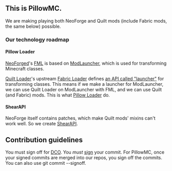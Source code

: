 ## This is PillowMC.
We are making playing both NeoForge and Quilt mods (include Fabric mods, the same below) possible.
### Our technology roadmap
#### Pillow Loader
[NeoForged](https://github.com/neoforged)'s [FML](https://github.com/neoforged/FancyModLoader) is based on [ModLauncher](https://github.com/McModLauncher/ModLauncher), which is used for transforming Minecraft classes.

[Quilt Loader](https://github.com/QuiltMC/quilt-loader)'s upstream [Fabric Loader](https://github.com/FabricMC/fabric-loader) defines [an API called "launcher"](https://fabricmc.net/wiki/documentation:fabric_loader#launchers) for transforming classes.
This means if we make a launcher for ModLauncher, we can use Quilt Loader on ModLauncher with FML, and we can use Quilt (and Fabric) mods. This is what [Pillow Loader](https://github.com/PillowMC/pillow) do.

#### ShearAPI
NeoForge itself contains patches, which make Quilt mods' mixins can't work well. So we create [ShearAPI](https://github.com/PillowMC/ShearAPI).

## Contribution guidelines
You must sign off for [DCO](https://developercertificate.org/). You *must* [sign](https://docs.github.com/en/authentication/managing-commit-signature-verification/about-commit-signature-verification) your commit.
For PillowMC, once your signed commits are merged into our repos, you sign off the commits. You can also use git commit --signoff.
<!--

**Here are some ideas to get you started:**

🙋‍♀️ A short introduction - what is your organization all about?
🌈 Contribution guidelines - how can the community get involved?
👩‍💻 Useful resources - where can the community find your docs? Is there anything else the community should know?
🍿 Fun facts - what does your team eat for breakfast?
🧙 Remember, you can do mighty things with the power of [Markdown](https://docs.github.com/github/writing-on-github/getting-started-with-writing-and-formatting-on-github/basic-writing-and-formatting-syntax)
-->

